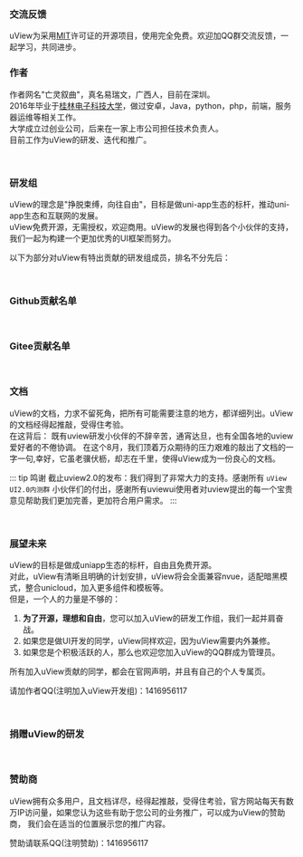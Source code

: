 ### 交流反馈

uView为采用[MIT](https://baike.baidu.com/item/MIT/10772952)许可证的开源项目，使用完全免费。欢迎加QQ群交流反馈，一起学习，共同进步。

<qq-group></qq-group>

### 作者

作者网名"亡灵叙曲"，真名易瑞文，广西人，目前在深圳。  
2016年毕业于[桂林电子科技大学](https://baike.baidu.com/item/%E6%A1%82%E6%9E%97%E7%94%B5%E5%AD%90%E7%A7%91%E6%8A%80%E5%A4%A7%E5%AD%A6/750205)，做过安卓，Java，python，php，前端，服务器运维等相关工作。  
大学成立过创业公司，后来在一家上市公司担任技术负责人。  
目前工作为uView的研发、迭代和推广。

<br>

### 研发组

uView的理念是"挣脱束缚，向往自由"，目标是做uni-app生态的标杆，推动uni-app生态和互联网的发展。  
uView免费开源，无需授权，欢迎商用。uView的发展也得到各个小伙伴的支持，我们一起为构建一个更加优秀的UI框架而努力。

以下为部分对uView有特出贡献的研发组成员，排名不分先后：

<team-member-item v-for="(item, index) in memberList" :key="index" :list="item"></team-member-item>

<br>

### Github贡献名单

<br>
<githubContribution-list></githubContribution-list>

### Gitee贡献名单

<br>
<giteeContribution-list></giteeContribution-list>

### 文档

uView的文档，力求不留死角，把所有可能需要注意的地方，都详细列出。uView的文档经得起推敲，受得住考验。  
在这背后： 既有uview研发小伙伴的不辞辛苦，通宵达旦，也有全国各地的uview爱好者的不倦协调。 在这个8月，我们顶着万众期待的压力艰难的敲出了文档的一字一句,幸好，它虽老骥伏枥，却志在千里，使得uView成为一份良心的文档。

::: tip 鸣谢
截止uview2.0的发布：我们得到了非常大力的支持。感谢所有 `uView UI2.0内测群` 小伙伴们的付出，感谢所有uviewui使用者对uview提出的每一个宝贵意见帮助我们更加完善，更加符合用户需求。
:::

<br>

### 展望未来

uView的目标是做成uniapp生态的标杆，自由且免费开源。  
对此，uView有清晰且明确的计划安排，uView将会全面兼容nvue，适配暗黑模式，整合unicloud，加入更多组件和模板等。   
但是，一个人的力量是不够的：

1. **为了开源，理想和自由**，您可以加入uView的研发工作组，我们一起并肩奋战。
2. 如果您是做UI开发的同学，uView同样欢迎，因为uView需要内外兼修。
3. 如果您是个积极活跃的人，那么也欢迎您加入uView的QQ群成为管理员。

所有加入uView贡献的同学，都会在官网声明，并且有自己的个人专属页。

请加作者QQ(注明加入uView开发组)：1416956117

<br>

### 捐赠uView的研发

<donation></donation>

<br>

### 赞助商

uView拥有众多用户，且文档详尽，经得起推敲，受得住考验，官方网站每天有数万IP访问量，如果您认为这些有助于您公司的业务推广，可以成为uView的赞助商， 我们会在适当的位置展示您的推广内容。

赞助请联系QQ(注明赞助)：1416956117



<script>
	export default {
		data() {
			return {
				memberList: [
					{
						avatar: 'http://q.qlogo.cn/headimg_dl?dst_uin=1363931801&spec=640&img_type=jpg',
						name: '小恐龙',
						job: '前端开发',
						addr: '深圳',
						duty: '负责uView核心组件研发，各端兼容处理，社区日常管理等工作。',
						intro: `丰富的移动端H5，微信公众号，小程序开发经验，擅长前端优化，有自己独自摸索和实践的优化方案，擅长思考总结，\
								熟悉uniapp多端开发，适配，兼容处理。为人亲切，易相处，致力于互联网开源，在互联网拥有一席之地。`
					},
					{
						avatar: 'https://cdn.uviewui.com/uview/team/9151E1673BCE.jpg',
						name: '北桥',
						job: '全栈开发',
						addr: '在读学生',
						csdn: 'https://me.csdn.net/qq_33162604',
						duty: '负责uView核心组件研发，维护与升级，社区管理、宣传等工作',
						intro: '多个项目开发经验，技术栈：原生安卓，java，前端，服务器等'
					},
					{
						avatar: 'https://cdn.uviewui.com/uview/team/546BC1A58D6EA.jpg',
						name: 'TtTao',
						job: '全栈开发',
						addr: '贵阳创业',
						duty: '负责uView js工具库开发，测试、兼容处理、文档管理、视频教程等相关工作',
						intro: '项目经验丰富，喜欢挑战新兴技术，对微服务、虚拟化容器有自己独到的见解，主要技术栈：Golang、Vue'
					},
					{
						avatar: 'https://cdn.uviewui.com/uview/team/BB145F91D8DA6129897D479C71F63490.jpg',
						name: '陈慧敏',
						job: '前端开发',
						addr: '深圳',
						duty: '负责uView模板维护开发，收集，样式调整，社区管理、宣传等工作',
						intro: '擅长移动端开发，以及对前端交互和性能的优化。善于处理不同端和不同机型的样式适配。有多个线上成熟的实战项目'
					},
					{
						avatar: 'https://cdn.uviewui.com/uview/team/15915681648132.jpg',
						name: '黄河浪',
						job: '前端开发',
						addr: '长沙',
						csdn: 'https://blog.csdn.net/u013350495',
						link: 'http://www.jq22.com/mem395541',
						uniapp: 'https://ext.dcloud.net.cn/publisher?id=110853',
						duty: '负责uView模板开发，社区管理等工作',
						intro: '脾气不好的暴躁老哥。丰富的前端开发经验，对代码有洁癖，CSS能力出众'
					},
					{
						avatar: 'https://cdn.uviewui.com/uview/team/19641856415541.jpg',
						name: 'Pocky',
						job: '前端开发',
						link: 'https://www.yuque.com/pocky',
						duty: '负责uView组件和JS工具库 开发、测试、维护，社区维护等工作',
						intro: '好的代码像粥一样，都是用时间熬出来的。技术栈：前端'
					},
					{
						avatar: 'https://cdn.uviewui.com/uview/team/A6A2AD122A73AB60F0.png',
						name: '刘娇娇',
						job: '前端开发',
						addr: '深圳',
						duty: '负责uView核心组件库研发，参与模板改进，社区管理等工作',
						intro: '热爱编程技术，熟悉前端、Java，数据库等，有多个大型项目实践经验。对自己要求高，不断学习和吸收新技术，进步永无止境'
					},
					{
						avatar: 'https://cdn.uviewui.com/uview/team/20200627204543.png',
						name: '小谢童鞋',
						job: '全栈开发',
						addr: '武汉创业',
						github: 'https://gitee.com/chuxinone',
						duty: '负责uView核心组件库研发，测试改进，社区管理等工作',
						intro: '喜欢挑战新型技术，独立完成过多个大型项目，技术栈：混合app,php,vue等'
					},
					{
						avatar: 'https://cdn.uviewui.com/uview/team/DE94E17F7A1D5F3B1098520C7E51CEB6.jpg',
						name: '陈熙鹏',
						job: '全栈开发',
						addr: '长沙',
						duty: '负责uView组件维护与升级，社区管理、等工作',
						intro: '独立开发过多个项目，学习能力极强，精通Vue，uni-app，Java，Linux，SQL'
					},
					{
						avatar: '',
						name: '莫成尘',
						job: '前端兼产品',
						addr: '北京',
						csdn: 'https://blog.csdn.net/weixin_47821281?spm=1001.2101.3001.5343',
						duty: '负责uView文档维护编写，社区管理、等工作',
						intro: '一名高级前端转型的产品经理，技术栈：uniapp,vue,react，Axure，墨刀等'
					}
				]
			}
		}
	}
</script>


<style scoped>
.page {
	width: 500px;
}

.col-box {
	text-align: center;
}

</style>

